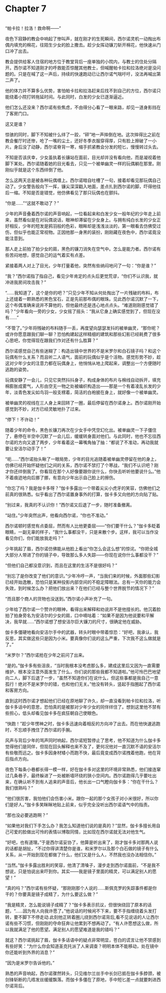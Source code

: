 # Chapter 7

<br>
“帕卡拉！拉洛！救命啊——”

夜色下寂静的教会中响起了惨叫声，就在刚才的生死瞬间，西尔诺灵机一动掏出布偶内填充的棉花，往陌生少女的脸上撒去。趁少女挥动镰刀斩开棉花，他快速从门口冲了出去。

教会提供给客人住宿的地方位于教堂背后一座单独的小院内，与教士的住处分隔开。西尔诺不知道刚才的呼救能否惊醒其他教士，但喊醒帕卡拉和拉洛绝对是没问题的。只是在喊了这一声后，持续的快速跑动已让西尔诺气喘吁吁，没法再喊出第二声了。

他的体力并不算多么优势，害怕帕卡拉和拉洛赶来后找不到自己的方位，西尔诺只能绕着小院打转拖延时间。与此同时，白发的少女已逐渐逼近。

他们怎么还没来？西尔诺有些焦虑，不由得分心看了一眼来路，却见一道身影挡在了客房门口。

这又是谁？

惊骇的同时，脚下不知被什么绊了一跤，“砰”地一声摔倒在地。这次摔得比之前在教会餐厅时还惨，呛了一嘴的尘土，还好冬季衣服穿得厚，只有脸上擦破了一小片。身后没了动静，西尔诺脊背一寒，缩手抓紧教会分发的短匕，慢慢转过头去。

不知是否该庆幸，少女虽执着长镰站在面前，目光却并没有看向他，而是凝视着他脚下某处。西尔诺随着她的目光看去，只见一个被单幽灵一样的玩偶躺在那里。刚刚似乎就是这个东西绊倒了他。

怎么这两天总是被各种玩偶缠上。西尔诺暗自吐槽了一句，接着却看见那玩偶自己动了。少女警告般向下一挥，镰尖深深戳入地面，差点扎到西尔诺的脚，吓得他往后一缩。不知是否是错觉，他仿佛看见了那只玩偶也在颤抖。

“你是……”“这就不敢动了？”

少年的声音叠着西尔诺的声音响起，一位看起来和白发少女一般年纪的少年走上前来，虽然看似是在对玩偶说话，眼神却滞留在少女身上。与拥有纯白长发的少女正好相反，少年的短发是鸦羽般的色彩，眼眸却是浅浅淡淡的，第一眼看去仿佛受过伤，但似乎也能正常视物。正因他那一身黑的装扮，刚刚藏在夜色中，西尔诺竟没能注意到。

那人走上前拍了拍少女的肩，黑色的镰刀消失在空气中。怎么是能力者。西尔诺有些苦闷地想，感觉自己的运气着实有点差。

紧接着两人对上了目光，少年打量着他，突然有些纳闷地问了一句：“你是谁？”

“我？”西尔诺指了指自己，看见少年肯定的点头后更觉荒谬，“你们不认识我，就冲进我房间攻击我？”

“……我知道了，这个是你的吧？”只见少年不知从何处掏出了一片残破的布料，布上还缝着一颗熟悉的黑色宝石，正是先前那布偶的眼珠。见此西尔诺沉默了一下，这个布偶准确来说并不算他的，但他最终还是违心地点点头。“难道刚刚感觉错了吗？”少年看向一旁的少女，少女摇了摇头：“我从它身上确实感觉到了，但现在没有……”

“不管了。”少年将残破的布料随手一丢，再度望向瑟瑟发抖的被单幽灵，“那你呢？或许你愿意跟我们聊一聊？恐怕构建起这样精细的建筑和那些幻影已经耗费了很多心思吧，你觉得现在跟我们作对还有什么胜算？”

西尔诺感觉自己有些迷糊了：构造出镜中世界的不是米罗尔和白石镜子吗？和这个玩偶有什么关系？而且听二人语气，面前的玩偶似乎是个活物。感觉形势不妙，趁这对少年少女的注意力都在玩偶身上，他悄悄从地上爬起来，调整出一个方便随时逃跑的姿势。

玩偶安静了一会儿，只见它突然抖抖身子，构成身体的布片与棉线自动拆开，填充棉膨胀成雾气，人形由空无一物之处被编织构造出——那是一个有着凌乱长发的少年，淡青色发尖如鸟羽一般支楞着，简洁的白袍披在身上，就好像一个被单幽灵。

被单幽灵的视线在三人身上来回转了一圈，最后停留在西尔诺身上。西尔诺刚开始感觉到不妙，对方已经灵敏地扑了过来。

“停下！不许动！”

随着少年的命令，黑色长镰刀再次在少女手中凭空幻化出。被单幽灵一下子僵住了，悬停在半空中沉默了一会儿后，缓缓转身面对他们。与此同时，他也不忘往西尔诺的方向又退了两步，少年看着这一幕嘴角抽了抽：“都说了不准动，再动我就要让安洁尔动手了！”

“呃……”西尔诺抬头瞅了一眼局势，少年的目光追随着被单幽灵停留在他的身上，仿佛已经开始怀疑他们之间的关系，西尔诺不禁打了个寒战，“我们不认识吧？刚才你还绊倒我了。你看现在那个人好像要跟你说什么，你快去听听他要说什么。”他不着痕迹地向后挪了挪，有意向少年出示自己脸上的擦伤。

“你忘了吗？我是伽卡多呀？”伽卡多露出一个带着尖尖小虎牙的笑容，仿佛他们之前真的很熟悉。似乎看出了西尔诺置身事外的打算，伽卡多又向他的方向贴了贴。

“别过来，我真的不认识你！”西尔诺又后退了一步，随时准备撤离。

“站住。”少年突然出声，他看向西尔诺，“你也不准动。”

西尔诺顿时感觉有点委屈，然而有人比他更委屈——“你们要干什么？”伽卡多眨着眼睛，一副无辜的样子，“我什么事都没干，只是来散个步。这样，我可以当作没看见你们，你们能放我走吗？”

少年挑起了眉，西尔诺仿佛能从他脸上看出“你怎么会这么想”的惊诧。“你把全城大部分人带进了你的镜子中，导致那么多人失踪——你现在说你什么事都没干？”

“但他们自己都没意识到，而且在这里的生活不是很好吗？”

“别忘了是你改变了他们的意识。”少年冷哼一声，“当我们来的时候，外面那些幻影已经开始逸散，恐怕只是某种投影内部空间的不稳定障眼法。总有一天你的能力会失效，到时候怎么办？把他们放出来？在他们已经与整个世界脱节的情况下？”

“而且那个商人的货物也没送到。”西尔诺小声补充了一句。

少年给了西尔诺一个赞许的眼神，看得出来解释和劝说并不是他擅长的。他沉着脸拍了拍身旁名为安洁尔的少女的肩，口中嘀咕着：“如果不是因为他说要和平解决，我早就……”西尔诺想了想安洁尔巨大镰刀的尺寸，很确定他在威胁。

伽卡多僵硬地看向安洁尔手中的武器，转头时眼中带着惊恐：“好吧，我承认，我反思，其实做这些只是因为小米。要真像你们说的这么严重，下次我不这么做就是了。”

“米罗尔？”西尔诺抢在少年之前问了出来。

“是的。”伽卡多有些沮丧，“当时我根本没考虑那么多，建成这里后又因为一直需要维护，根本没注意外面发生了什么，你们说的那些我都不知道啦。”他可怜巴巴地望向二人，脚下后退了一步，“虽然不知道你们在说什么，但这些事都是我自己一意孤行！绝对不是米罗尔的错，也和他们无关。”他没有转头，竖起手指圈起了西尔诺和客房方向。

直到这时西尔诺才想起他们已经在原地聊了许久，却一直没看到帕卡拉和拉洛，听伽卡多话中的意思，恐怕真的是被那对少年少女的同伴绊住了。想到这里他不禁有些担心，低头却看见伽卡多在疯狂朝自己使眼色。

“快跑！”趁少年愣神之时，伽卡多迅速向着相反的方向冲了出去。而在他快速逃跑时，不忘顺手拽住了西尔诺的手腕。

风声与背后少年的骂声同时响起，西尔诺短暂停止了思考，他不知道为什么伽卡多觉得他们是同伴，但现在回头解释也来不及了，更何况他对一直沉默不语的安洁尔有些敬而远之。伽卡多因身材矮小而跑不快，最后竟变成西尔诺拽着他跑，他在背后指点方向。

夜色下每条小巷都长得一模一样，好在伽卡多对这里的环境非常熟悉，他们接连窜过几条巷子，最终躲进了一处被断墙环绕的狭小空间内。西尔诺跑得几乎要吐出来，在确认听不到有人追来的声音后，他长出一口气瞪向伽卡多：“你在干什么？我们很熟吗？”

“他们很厉害，我怕他们会伤害小米。跟你一起的那个女孩子对小米很好，所以你们是好人。”伽卡多笑眯眯地贴上前来，似乎完全没听出西尔诺语气中的指责。

“那也没必要逃跑啊？”

“如果他对我们下手怎么办？我怎么知道他们说的是真的？”显然，伽卡多擅长用自己可爱的脸做出可怜的表情以博取同情，比如现在西尔诺就无法对他生气。

“好吧，也有道理。”于是西尔诺妥协了，他算是听出来了，刚才伽卡多对那两人说的话都是胡扯，“不过你得讲清楚你是谁，和米罗尔以及那个白石做的镜子有什么关系，从一开始到现在都做了什么，他们又是什么人，不然我也没办法相信你。”

“当然。”伽卡多露出胜利的笑容，他清了清嗓子，漫步走到西尔诺面前，“不是我不想说，只是怕说出来吓到你。其实——我是镜子里面的精灵，可以满足别人的愿望！”

“真的吗？”西尔诺有些怀疑，“那刚刚那个人说的……斯佩克罗的失踪事件都是你干的？你要真是镜子成精了，为什么要这么做？”

“我是精灵，怎么能说镜子成精了？”伽卡多表示抗议，但很快绕回了原本的话题，“……因为有人向我许愿了。”他说话的时候闲不下来，要不手指缠绕着头发打转，要不脚下不停走动.此刻他正转着圈儿绕到西尔诺背后,看不见说话的人让西尔诺有些不习惯，但刚刚的夺命狂奔让他累到不想再动了。“有人许愿想这么做，所以我就满足了他的愿望。满足别人的愿望难道是我的错吗？”

就这？西尔诺挑起了眉，伽卡多话语中的疑点非常明显，苍白的谎言让他不禁感到有些好笑：“为什么你会知道圣克托派了人来调查？明明本体不能移动，处在镜中你还能听到外界的消息？”

“因为是米罗尔告诉他的。”

熟悉的声音响起，西尔诺骤然转头，只见维尔兰丝手中长剑已抵在伽卡多脖颈，被剑锋斩断的几绺发丝缓缓飘落。而伽卡多僵在了原地，手中短匕差一点就要刺进西尔诺背后。
